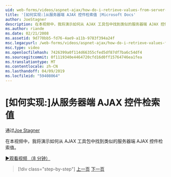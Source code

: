 ```yaml
---
uid: web-forms/videos/aspnet-ajax/how-do-i-retrieve-values-from-server-side-ajax-controls
title: '[如何实现:]从服务器端 AJAX 控件检索值 |Microsoft Docs'
author: JoeStagner
description: 在本视频中，我将演示如何从 AJAX 工具包中找到类似的服务器端 AJAX 控件检索值。
ms.author: riande
ms.date: 02/21/2008
ms.assetid: 9d770bb5-fd76-4ae9-a11b-9783f394a24f
msc.legacyurl: /web-forms/videos/aspnet-ajax/how-do-i-retrieve-values-from-server-side-ajax-controls
msc.type: video
ms.openlocfilehash: 7426399a0f114d66355cfed5df87df7ba6c54df4
ms.sourcegitcommit: 0f1119340e4464720cfd16d0ff15764746ea1fea
ms.translationtype: MT
ms.contentlocale: zh-CN
ms.lasthandoff: 04/09/2019
ms.locfileid: "59408064"
---
```

# <a name="how-do-i-retrieve-values-from-server-side-ajax-controls"></a>[如何实现:]从服务器端 AJAX 控件检索值

通过[Joe Stagner](https://github.com/JoeStagner)

在本视频中，我将演示如何从 AJAX 工具包中找到类似的服务器端 AJAX 控件检索值。

[&#9654;观看视频 （8 分钟）](https://channel9.msdn.com/Blogs/ASP-NET-Site-Videos/how-do-i-retrieve-values-from-server-side-ajax-controls)

> [!div class="step-by-step"]
> [上一页](how-do-i-associate-ajax-client-behavior-with-an-aspnet-server-control.md)
> [下一页](two-simple-techniques-for-triggering-updates-to-update-panels.md)
